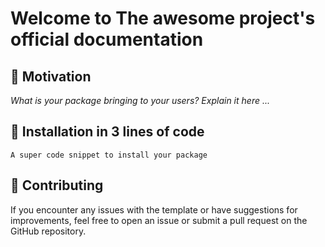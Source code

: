 # Welcome to The awesome project's official documentation

## 💪 Motivation

*What is your package bringing to your users? Explain it here ...*

## 🧪 Installation in 3 lines of code

```console
A super code snippet to install your package
```

## 👋 Contributing

If you encounter any issues with the template or have suggestions for improvements, feel free to open an issue or submit a pull request on the GitHub repository.

